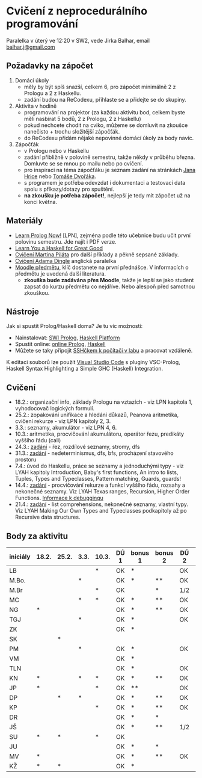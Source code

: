 # Cvičení z neprocedurálního programování

Paralelka v úterý ve 12:20 v SW2, vede Jirka Balhar, email balhar.j@gmail.com

## Požadavky na zápočet

1. Domácí úkoly
    - měly by být spíš snazší, celkem 6, pro zápočet minimálně 2 z Prologu a 2 z Haskellu.
    - zadání budou na ReCodexu, přihlaste se a přidejte se do skupiny.
2. Aktivita v hodině
    - programování na projektor (za každou aktivitu bod, celkem byste měli nasbírat 5 bodů, 2 z Prologu, 2 z Haskellu)
    - pokud nechcete chodit na cviko, můžeme se domluvit na zkoušce nanečisto + trochu složitější zápočťák.
    - do ReCodexu přidám nějaké nepovinné domácí úkoly za body navíc.
3. Zápočťák
    - v Prologu nebo v Haskellu
    - zadání přibližně v polovině semestru, takže někdy v průběhu března. Domluvte se se mnou po mailu nebo po cvičení.
    - pro inspiraci na téma zápočťáku je seznam zadání na stránkách [Jana Hrice](http://kti.mff.cuni.cz/~hric/vyuka/pl_prikl_win.pdf) nebo [Tomáše Dvořáka](https://ksvi.mff.cuni.cz/~dvorak/vyuka/14/NPRG005x01/programy.html).
    - s programem je potřeba odevzdat i dokumentaci a testovací data spolu s příkazy/dotazy pro spuštění.
    - **na zkoušku je potřeba zápočet!**, nejlepší je tedy mít zápočet už na konci května.

## Materiály

- [Learn Prolog Now!](http://www.learnprolognow.org/) [LPN], zejména podle této učebnice budu učit první polovinu semestru. Jde najít i PDF verze.
- [Learn You a Haskell for Great Good](http://learnyouahaskell.com/)
- [Cvičení Martina Piláta](https://martinpilat.com/cs/neproceduralni-programovani) pro další příklady a pěkně sepsané základy.
- [Cvičení Adama Dingle](https://ksvi.mff.cuni.cz/~dingle/2019-20/npp/npp.html) anglická paralelka
- [Moodle předmětu](https://dl1.cuni.cz/course/view.php?id=5223), klíč dostanete na první přednášce. V informacích o předmětu je uvedená další literatura.
    - **zkouška bude zadávána přes Moodle**, takže je lepší se jako student zapsat do kurzu předmětu co nejdříve. Nebo alespoň před samotnou zkouškou.
## Nástroje

Jak si spustit Prolog/Haskell doma? Je tu víc možností:

- Nainstalovat: [SWI Prolog](https://www.swi-prolog.org/), [Haskell Platform](https://www.haskell.org/platform/)
- Spustit online: [online Prolog](https://swish.swi-prolog.org/), [Haskell](https://repl.it/languages/haskell)
- Můžete se taky připojit [SSHčkem k počítači v labu](https://kam.mff.cuni.cz/~stinovlas/unix/navody/pripojeni-do-labu) a pracovat vzdáleně.

K editaci souborů lze použít [Visual Studio Code](https://code.visualstudio.com/) s pluginy VSC-Prolog, Haskell Syntax Highlighting a Simple GHC (Haskell) Integration.

## Cvičení

- 18.2.: organizační info, základy Prologu na vztazích - viz LPN kapitola 1, vyhodocovač logických formulí.
- 25.2.: zopakování unifikace a hledání důkazů, Peanova aritmetika, cvičení rekurze - viz LPN kapitoly 2, 3.
- 3.3.: seznamy, akumulátor - viz LPN 4, 6.
- 10.3.: aritmetika, procvičování akumulátoru, operátor řezu, predikáty vyššího řádu (call)
- 24.3.: [zadání](./cvika/cv5_zadani.pl) - řez, rozdílové seznamy, stromy, dfs
- 31.3.: [zadání](./cvika/cv6_zadani.pl) - nedeterminismus, dfs, bfs, procházení stavového prostoru
- 7.4.: úvod do Haskellu, práce se seznamy a jednoduchými typy - viz LYAH kapitoly Introduction, Baby's first functions, An intro to lists, Tuples, Types and Typeclasses, Pattern matching, Guards, guards!
- 14.4.: [zadání](./cvika/cv8_zadani.hs) - procvičování rekurze a funkcí vyššího řádu, rozsahy a nekonečné seznamy. Viz LYAH Texas ranges, Recursion, Higher Order Functions. [Informace k debuggingu](https://downloads.haskell.org/~ghc/7.6.3/docs/html/users_guide/ghci-debugger.html)
- 21.4.: [zadání](./cvika/cv9_zadani.hs) - list comprehensions, nekonečné seznamy, vlastní typy. Viz LYAH Making Our Own Types and Typeclasses podkapitoly až po Recursive data structures.

## Body za aktivitu


| iniciály | 18.2. | 25.2. | 3.3. | 10.3. | DÚ 1 | bonus 1 | bonus 2 | DÚ 2 | DÚ 3 | **PROLOG** | 14.4. | bonus 1 | 21.4. |
| -------- | ----- | ----- | ---- | ----- | ---- | ------- | ------- | ---- | ---- | ---------- | ----- | ------- | ----- |
| LB       |       |       |      | *     | OK   | *       |         | OK   | OK   | **hotovo** |       | *       |       |
| M.Bo.    |       |       | *    |       | OK   | *       | **      | OK   |      | **hotovo** |       | *       |       |
| M.Br     |       |       |      | *     | OK   |         | *       | 1/2  |      |            |       | *       |       |
| MC       |       |       | *    | *     | OK   | *       | **      | OK   | OK   | **hotovo** |       |         | **    |
| NG       | *     |       |      |       | OK   | *       | **      | OK   |      | **hotovo** | *     | *       | **    |
| TGJ      |       |       | *    |       | OK   | *       |         | OK   |      | **hotovo** |       |         |       |
| ZK       |       |       |      |       | OK   | *       |         |      | OK*  | **hotovo** |       | *       | *     |
| SK       |       | *     |      |       |      |         |         |      |      |            |       |         |       |
| PM       |       |       | *    |       | OK   | *       |         | OK   | OK   | **hotovo** |       |         |       |
| VM       |       |       |      |       | OK   | *       |         |      |      |            |       |         |       |
| TLN      |       |       |      |       | OK   | *       |         | OK   | OK*  | **hotovo** |       |         |       |
| KN       | *     |       | *    | *     | OK   | *       | **      | OK   |      | **hotovo** | *     | *       |       |
| JP       | *     |       |      | *     | OK   | **      |         | OK   |      | **hotovo** |       |         | **    |
| DP       |       | *     | *    |       | OK   | *       | **      | OK   |      | **hotovo** |       | *       | *     |
| KP       |       |       |      | *     | OK   | *       | **      | OK   | OK   | **hotovo** |       | *       | *     |
| DR       |       |       |      |       | OK   | *       | *       |      |      |            |       |         |       |
| JŠ       |       |       |      |       | OK   | *       | **      | 1/2  |      |            |       | *       |       |
| SU       | *     | *     |      | *     | OK   |         |         |      | OK   | **hotovo** |       |         |       |
| JU       |       |       |      |       | OK   | *       | *       |      | OK*  | **hotovo** |       |         |       |
| MV       | *     |       |      |       | OK   | *       | **      | OK   | OK   | **hotovo** |       |         |       |
| KŽ       | *     | *     |      |       | OK   | *       |         |      |      |            |       | *       |       |


